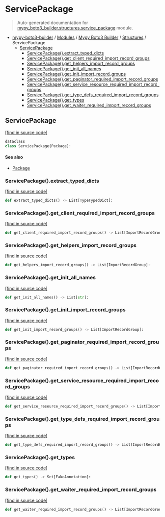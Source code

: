 # ServicePackage

> Auto-generated documentation for [mypy_boto3_builder.structures.service_package](https://github.com/vemel/mypy_boto3_builder/blob/master/mypy_boto3_builder/structures/service_package.py) module.

- [mypy-boto3-builder](../../README.md#mypy_boto3_builder) / [Modules](../../MODULES.md#mypy-boto3-builder-modules) / [Mypy Boto3 Builder](../index.md#mypy-boto3-builder) / [Structures](index.md#structures) / ServicePackage
    - [ServicePackage](#servicepackage)
        - [ServicePackage().extract_typed_dicts](#servicepackageextract_typed_dicts)
        - [ServicePackage().get_client_required_import_record_groups](#servicepackageget_client_required_import_record_groups)
        - [ServicePackage().get_helpers_import_record_groups](#servicepackageget_helpers_import_record_groups)
        - [ServicePackage().get_init_all_names](#servicepackageget_init_all_names)
        - [ServicePackage().get_init_import_record_groups](#servicepackageget_init_import_record_groups)
        - [ServicePackage().get_paginator_required_import_record_groups](#servicepackageget_paginator_required_import_record_groups)
        - [ServicePackage().get_service_resource_required_import_record_groups](#servicepackageget_service_resource_required_import_record_groups)
        - [ServicePackage().get_type_defs_required_import_record_groups](#servicepackageget_type_defs_required_import_record_groups)
        - [ServicePackage().get_types](#servicepackageget_types)
        - [ServicePackage().get_waiter_required_import_record_groups](#servicepackageget_waiter_required_import_record_groups)

## ServicePackage

[[find in source code]](https://github.com/vemel/mypy_boto3_builder/blob/master/mypy_boto3_builder/structures/service_package.py#L20)

```python
dataclass
class ServicePackage(Package):
```

#### See also

- [Package](package.md#package)

### ServicePackage().extract_typed_dicts

[[find in source code]](https://github.com/vemel/mypy_boto3_builder/blob/master/mypy_boto3_builder/structures/service_package.py#L29)

```python
def extract_typed_dicts() -> List[TypeTypedDict]:
```

### ServicePackage().get_client_required_import_record_groups

[[find in source code]](https://github.com/vemel/mypy_boto3_builder/blob/master/mypy_boto3_builder/structures/service_package.py#L144)

```python
def get_client_required_import_record_groups() -> List[ImportRecordGroup]:
```

### ServicePackage().get_helpers_import_record_groups

[[find in source code]](https://github.com/vemel/mypy_boto3_builder/blob/master/mypy_boto3_builder/structures/service_package.py#L214)

```python
def get_helpers_import_record_groups() -> List[ImportRecordGroup]:
```

### ServicePackage().get_init_all_names

[[find in source code]](https://github.com/vemel/mypy_boto3_builder/blob/master/mypy_boto3_builder/structures/service_package.py#L130)

```python
def get_init_all_names() -> List[str]:
```

### ServicePackage().get_init_import_record_groups

[[find in source code]](https://github.com/vemel/mypy_boto3_builder/blob/master/mypy_boto3_builder/structures/service_package.py#L70)

```python
def get_init_import_record_groups() -> List[ImportRecordGroup]:
```

### ServicePackage().get_paginator_required_import_record_groups

[[find in source code]](https://github.com/vemel/mypy_boto3_builder/blob/master/mypy_boto3_builder/structures/service_package.py#L172)

```python
def get_paginator_required_import_record_groups() -> List[ImportRecordGroup]:
```

### ServicePackage().get_service_resource_required_import_record_groups

[[find in source code]](https://github.com/vemel/mypy_boto3_builder/blob/master/mypy_boto3_builder/structures/service_package.py#L157)

```python
def get_service_resource_required_import_record_groups() -> List[ImportRecordGroup]:
```

### ServicePackage().get_type_defs_required_import_record_groups

[[find in source code]](https://github.com/vemel/mypy_boto3_builder/blob/master/mypy_boto3_builder/structures/service_package.py#L192)

```python
def get_type_defs_required_import_record_groups() -> List[ImportRecordGroup]:
```

### ServicePackage().get_types

[[find in source code]](https://github.com/vemel/mypy_boto3_builder/blob/master/mypy_boto3_builder/structures/service_package.py#L59)

```python
def get_types() -> Set[FakeAnnotation]:
```

### ServicePackage().get_waiter_required_import_record_groups

[[find in source code]](https://github.com/vemel/mypy_boto3_builder/blob/master/mypy_boto3_builder/structures/service_package.py#L182)

```python
def get_waiter_required_import_record_groups() -> List[ImportRecordGroup]:
```
